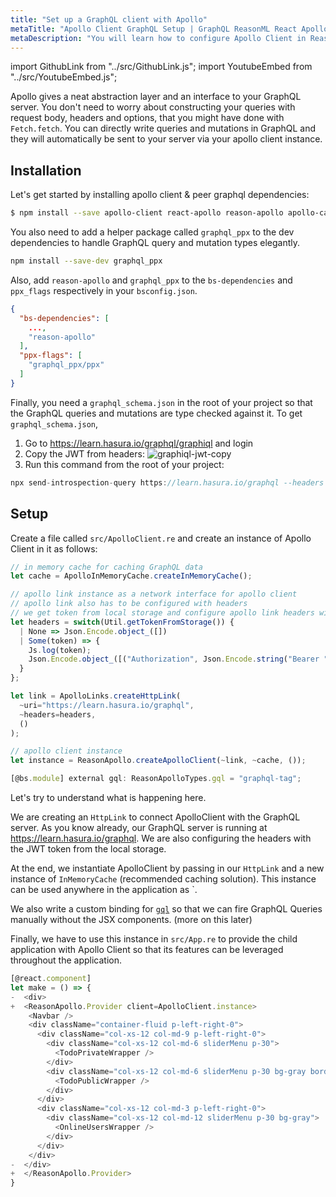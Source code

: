 ```yaml
---
title: "Set up a GraphQL client with Apollo"
metaTitle: "Apollo Client GraphQL Setup | GraphQL ReasonML React Apollo Tutorial"
metaDescription: "You will learn how to configure Apollo Client in ReasonReact by installing dependencies like react-apollo, apollo-client, apollo-link-http, apollo-cache-inmemory"
---
```


import GithubLink from "../src/GithubLink.js";
import YoutubeEmbed from "../src/YoutubeEmbed.js";

Apollo gives a neat abstraction layer and an interface to your GraphQL server. You don't need to worry about constructing your queries with request body, headers and options, that you might have done with `Fetch.fetch`. You can directly write queries and mutations in GraphQL and they will automatically be sent to your server via your apollo client instance.

## Installation

Let's get started by installing apollo client & peer graphql dependencies:

```bash
$ npm install --save apollo-client react-apollo reason-apollo apollo-cache-inmemory apollo-link-http graphql graphql-tag
```

You also need to add a helper package called `graphql_ppx` to the dev dependencies to handle GraphQL query and mutation types elegantly.

```bash
npm install --save-dev graphql_ppx
```

Also, add `reason-apollo` and `graphql_ppx` to the `bs-dependencies` and `ppx_flags` respectively in your `bsconfig.json`.

```json
{
  "bs-dependencies": [
    ...,
    "reason-apollo"
  ],
  "ppx-flags": [
    "graphql_ppx/ppx"
  ]  
}
```

Finally, you need a `graphql_schema.json` in the root of your project so that the GraphQL queries and mutations are type checked against it. To get `graphql_schema.json`,

1. Go to https://learn.hasura.io/graphql/graphiql and login
2. Copy the JWT from headers:
  ![graphiql-jwt-copy](https://graphql-engine-cdn.hasura.io/learn-hasura/assets/graphql-reason-react-apollo/graphiql-jwt-copy.png)
3. Run this command from the root of your project:

  ```js
  npx send-introspection-query https://learn.hasura.io/graphql --headers "Authorization: Bearer <JWT>"
  ```

## Setup

Create a file called `src/ApolloClient.re` and create an instance of Apollo Client in it as follows:

<GithubLink link="https://github.com/hasura/learn-graphql/blob/master/tutorials/frontend/reason-react-apollo/app-final/src/ApolloClient.re" text="ApolloClient.re" />

```js
// in memory cache for caching GraphQL data 
let cache = ApolloInMemoryCache.createInMemoryCache();

// apollo link instance as a network interface for apollo client
// apollo link also has to be configured with headers
// we get token from local storage and configure apollo link headers with it
let headers = switch(Util.getTokenFromStorage()) {
  | None => Json.Encode.object_([])
  | Some(token) => {
    Js.log(token);
    Json.Encode.object_([("Authorization", Json.Encode.string("Bearer " ++ token))])
  }
};

let link = ApolloLinks.createHttpLink(
  ~uri="https://learn.hasura.io/graphql",
  ~headers=headers,
  ()
);

// apollo client instance
let instance = ReasonApollo.createApolloClient(~link, ~cache, ());

[@bs.module] external gql: ReasonApolloTypes.gql = "graphql-tag";
```


Let's try to understand what is happening here. 

We are creating an `HttpLink` to connect ApolloClient with the GraphQL server. As you know already, our GraphQL server is running at https://learn.hasura.io/graphql. We are also configuring the headers with the JWT token from the local storage.

At the end, we instantiate ApolloClient by passing in our `HttpLink` and a new instance of `InMemoryCache` (recommended caching solution). This instance can be used anywhere in the application as `.

We also write a custom binding for [`gql`](https://github.com/apollographql/graphql-tag) so that we can fire GraphQL Queries manually without the JSX components. (more on this later)

Finally, we have to use this instance in `src/App.re` to provide the child application with Apollo Client so that its features can be leveraged throughout the application.

<GithubLink link="https://github.com/hasura/learn-graphql/blob/master/tutorials/frontend/reason-react-apollo/app-final/src/App.re" text="App.re" />

```js
[@react.component]
let make = () => {
-  <div>
+  <ReasonApollo.Provider client=ApolloClient.instance>
    <Navbar />
    <div className="container-fluid p-left-right-0">
      <div className="col-xs-12 col-md-9 p-left-right-0">
        <div className="col-xs-12 col-md-6 sliderMenu p-30">
          <TodoPrivateWrapper />
        </div>
        <div className="col-xs-12 col-md-6 sliderMenu p-30 bg-gray border-right">
          <TodoPublicWrapper />
        </div>
      </div>
      <div className="col-xs-12 col-md-3 p-left-right-0">
        <div className="col-xs-12 col-md-12 sliderMenu p-30 bg-gray">
          <OnlineUsersWrapper />
        </div>
      </div>
    </div>
-  </div>
+  </ReasonApollo.Provider>
}
```
